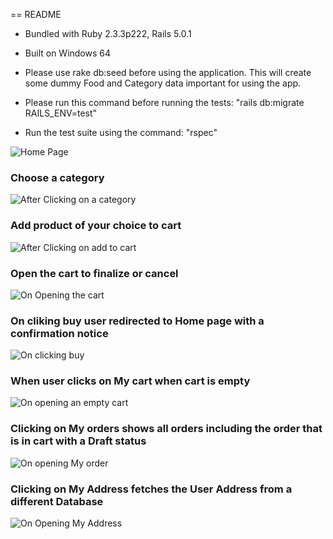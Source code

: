 == README

* Bundled with Ruby 2.3.3p222, Rails 5.0.1

* Built on Windows 64

* Please use rake db:seed before using the application. This will create some dummy Food and Category data important for using the app.

* Please run this command before running the tests: "rails db:migrate RAILS_ENV=test"

* Run the test suite using the command: "rspec"

![Home Page](https://github.com/hulksyed07/setup_oracle_on_MAC/blob/master/Home_Page.jpg)

### Choose a category
![After Clicking on a category](https://github.com/hulksyed07/setup_oracle_on_MAC/blob/master/After%20clicking%20Category.jpg)

### Add product of your choice to cart
![After Clicking on add to cart](https://github.com/hulksyed07/setup_oracle_on_MAC/blob/master/after_clicking_on_add_to_cart.jpg)

### Open the cart to finalize or cancel
![On Opening the cart](https://github.com/hulksyed07/setup_oracle_on_MAC/blob/master/on_opening_cart.jpg)

### On cliking buy user redirected to Home page with a confirmation notice
![On clicking buy](https://github.com/hulksyed07/setup_oracle_on_MAC/blob/master/after_buying_user_redirected_to_home_page.jpg)

### When user clicks on My cart when cart is empty
![On opening an empty cart](https://github.com/hulksyed07/setup_oracle_on_MAC/blob/master/clicking_on_cart_when_cart_is_empty.jpg)

### Clicking on My orders shows all orders including the order that is in cart with a Draft status
![On opening My order](https://github.com/hulksyed07/setup_oracle_on_MAC/blob/master/clicking_on_my_orders_shows_all_orders(my%20cart%20shown%20as%20draft%20order).jpg)


### Clicking on My Address fetches the User Address from a different Database
![On Opening My Address](https://github.com/hulksyed07/setup_oracle_on_MAC/blob/master/clicking_on_my_address_which_fetches_data_from_different_db.jpg)
